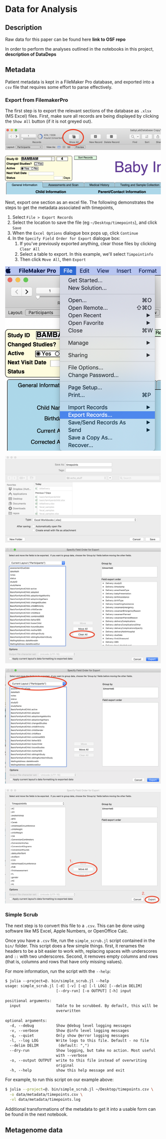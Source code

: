 # Data for Analysis

## Description

Raw data for this paper can be found here **link to OSF repo**

In order to perform the analyses outlined in the notebooks in this project,
**description of DataDeps**

## Metadata

Patient metadata is kept in a FileMaker Pro database,
and exported into a `csv` file that requires some effort to parse effectively.

### Export from FilemakerPro

The first step is to
export the relevant sections of the database as `.xlsx` (MS Excel) files.
First, make sure all records are being displayed
by clicking the `Show All` button (if it is not greyed out).

![Show all button](src/img/01.showall.png)

Next, export one section as an excel file.
The following demonstrates the steps
to get the metadata associated with timepoints,

1. Select `File > Export Records`
1. Select the location to save the file (eg `~/Desktop/timepoints`),
    and click `Save`
1. When the `Excel Options` dialogue box pops up, click `Continue`
1. In the `Specify Field Order for Export` dialogue box:
    1. If you've previously exported anything, clear those files
        by clicking `Clear All`
    1. Select a table to export.
        In this example, we'll select `Timpointinfo`
    1. Then click `Move All`, then `Export`

![Export](src/img/01.export.png)

![Save](src/img/01.save.png)

![Clear previous](src/img/01.clearall.png)

![Table select](src/img/01.tableselect.png)

![Move all and export](src/img/01.moveexport.png)

### Simple Scrub

The next step is to convert this file to a `.csv`.
This can be done using software like MS Excel, Apple Numbers, or OpenOffice Calc.

Once you have a `.csv` file,
run the `simple_scrub.jl` script contained in the `bin/` folder.
This script does a few simple things.
first, it renames the headers to be a bit easier to work with,
replacing spaces with underscores and `::` with two underscores.
Second, it removes empty columns and rows
(that is, columns and rows that have only missing values).

For more information, run the script with the `--help`:

```
$ julia --project=@. bin/simple_scrub.jl --help
usage: simple_scrub.jl [-d] [-v] [-q] [-l LOG] [--delim DELIM]
                       [--dry-run] [-o OUTPUT] [-h] input

positional arguments:
  input                Table to be scrubbed. By default, this will be
                       overwritten

optional arguments:
  -d, --debug          Show @debug level logging messages
  -v, --verbose        Show @info level logging messages
  -q, --quiet          Only show @error logging messages
  -l, --log LOG        Write logs to this file. Default - no file
  --delim DELIM         (default: ",")
  --dry-run            Show logging, but take no action. Most useful
                       with --verbose
  -o, --output OUTPUT  write to this file instead of overwriting
                       original
  -h, --help           show this help message and exit
```

For example, to run this script on our example above:

```sh
$ julia --project=@. bin/simple_scrub.jl ~/Desktop/timepoints.csv \
  -o data/metadata/timepoints.csv \
  -vl data/metadata/timepoints.log
```

Additional transformations of the metadata to get it into a usable form
can be found in the next notebook.

## Metagenome data
